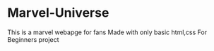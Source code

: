 # Marvel-Universe

  This is a marvel webapge for fans 
  Made with only basic html,css 
  For Beginners project
